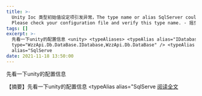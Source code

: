 ```yaml
---
title: >-
  Unity Ioc 类型初始值设定项引发异常，The type name or alias SqlServer could not be resolved.
  Please check your configuration file and verify this type name. - 摇曳de风筝
tags: []
excerpt: >-
  先看一下unity的配置信息 <unity> <typeAliases> <typeAlias alias="IDatabase"
  type="WzzApi.Db.DataBase.IDatabase,WzzApi.Db.DataBase" /> <typeAlias
  alias="SqlServe
date: 2021-11-18 13:50:00
---
```


先看一下unity的配置信息
<!-- more -->
【摘要】先看一下unity的配置信息 <unity> <typeAliases> <typeAlias alias="IDatabase" type="WzzApi.Db.DataBase.IDatabase,WzzApi.Db.DataBase" /> <typeAlias alias="SqlServe [阅读全文](https://www.cnblogs.com/pinzi/p/15571999.html)